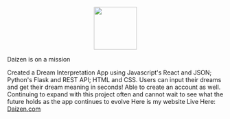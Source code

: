 <p align="center"><img src="https://github.com/ipeters64/DAIZEN-Dream-APP-4-/assets/108476869/ad601c87-dab0-4355-a3c4-719a37ef529c" width="100" height="100">

  
Daizen is on a mission
  
Created a Dream Interpretation App using Javascript's React and JSON; Python's Flask and REST API; HTML and CSS.
Users can input their dreams and get their dream meaning in seconds! 
Able to create an account as well.
Continuing to expand with this project often and cannot wait to see what the future holds as the app continues to evolve
Here is my website Live Here: <a href="https://sample-service-name-ooij.onrender.com">Daizen.com</a></p>
